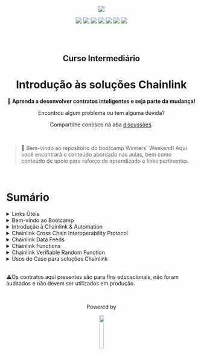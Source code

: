 <p align="center">
  <img src="https://blogger.googleusercontent.com/img/a/AVvXsEjlm5UqSpa7IPDHEjSu5Q4cqG8gMnv3wkXGkmQFLB1dYS-A7GZ-LWgZEOnexZkPFkA3JvV6vOKACt5pP8FzFinwEr1wuwtTUqOeiRP8J0tHPnAEXYImHB1pxd2Ws4Pvl9gk_ZZQR_YWGEXaywWxNnpA5ftvSCZuZgb6SARDwOUtqqakDmiCxxrSygIpXT0=s16000">
</p>

<p align="center">
  <a href="https://linktree.com/77innovationlabs" target="_blank"><img src="https://img.shields.io/badge/linktree-5b5b5b?style=for-the-badge&logo=linktree&logoColor=white" target="_blank"></a>
  <a href="https://www.linkedin.com/company/77innovationlabs/" target="_blank"><img src="https://img.shields.io/badge/-LinkedIn-3090E6?style=for-the-badge&logo=linkedin&logoColor=white" target="_blank"></a>
  <a href="https://www.77innovationlabs.com/" target="_blank"><img src="https://img.shields.io/badge/website-262262?style=for-the-badge&logo=www&logoColor=white"></a>
  <a href="https://www.instagram.com/77innovationlabs" target="_blank"><img src="https://img.shields.io/badge/instagram-5b5b5b?style=for-the-badge&logo=instagram&logoColor=white"></a>
  <a href="https://x.com/77innovationlab" target="_blank"><img src="https://img.shields.io/badge/x-3090E6?style=for-the-badge&logoColor=white"></a>
  <a href="https://discord.gg/H2UpdzbbRJ" target="_blank"><img src="https://img.shields.io/badge/discord-262262?style=for-the-badge&logo=discord&logoColor=white"></a>
  <a href="https://tiktok.com/@77innovationlabs" target="_blank"><img src="https://img.shields.io/badge/tiktok-5b5b5b?style=for-the-badge&logo=tiktok&logoColor=white"></a>
</p>

</br>
</br>

<div align="center">
<h2> 
  Curso Intermediário
</h2>

<h1>
  Introdução às soluções Chainlink
</h1>

<p><strong> 🚀 Aprenda a desenvolver contratos inteligentes e seja parte da mudança!</strong></p>

<p>Encontrou algum problema ou tem alguma dúvida?</p>

<p>

  Compartilhe conosco na aba [discussões](https://github.com/77EducationalLabs/chainlink-intro/discussions).

</p>

</div>

<br/>

> 👋 Bem-vindo ao repositório do bootcamp Winners' Weekend! Aqui você encontrará o conteúdo abordado nas aulas, bem como conteúdo de apoio para reforço de aprendizado e links pertinentes.
<br>

# Sumário
<details>

<summary>Links Úteis</summary>

- [Chainlink Labs](https://chain.link/)
- [Chainlink DevHub](https://docs.chain.link/)
- [Chainlink DevTools](https://dev.chain.link/tools)
- [Chainlink Socials](https://linktr.ee/chainlinklabs)
- [Chainlink BUILD Program](https://chain.link/economics/build-program)

<br>
</details>

<details>

<summary>Bem-vindo ao Bootcamp</summary>

</details>

<details>
<summary>Introdução à Chainlink & Automation</summary>

<ol>
<li>The Oracle Problem</li>
<li>O que são Oráculos</li>
<li>Como escolher um Oráculo</li>
<li>Chainlink</li>
<li>Link Token - Combustível Universal</li>
<li>Chainlink Automation
    <ol>
    <li>O que é?</li>
    <li>Tipos</li>
    <li>Atividade</li>
    <li>O que acontece por debaixo dos panos?</li>
    <li>Funcionalidades</li>
    </ol>
</li>
</ol>
<br>

> [Chainlink Automation](https://github.com/i3arba/cl-automation-ww)

</details>

<details>
<summary>Chainlink Cross Chain Interoperability Protocol</summary>
<ol>
<li>Introdução à Interoperabilidade</li>
<li>Ilhas Cook</li>
<li>Riscos</li>
<li>Cross Chain Interoperability Protocol</li>
<li>Atividade</li>
<li>Lanca.io</li>
</ol>
<br>

> [Chainlink CCIP](https://github.com/i3arba/cl-ccip-ww)

</details>

<details>
<summary>Chainlink Data Feeds</summary>
<ol>
<li>O que é?</li>
<li>Tipos</li>
<li>Atividade</li>
<li>Folks Finance</li>
<li>BRX Finance</li>
</ol>
<br>

> [Chainlink Data Feeds](https://github.com/i3arba/cl-feeds-ww)

</details>

<details>
<summary>Chainlink Functions</summary>
<ol>
<li>O que é?</li>
<li>Arquitetura</li>
<li>Atividade</li>
<li>Concero Messaging</li>
</ol>
<br>

> [Chainlink Functions](https://github.com/i3arba/cl-functions-ww)

</details>

<details>
<summary>Chainlink Verifiable Random Function</summary>
<ol>
<li>O que é?</li>
<li>Casos de Uso & Validação</li>
<li>Tipos de Requisição</li>
<li>Atividade</li>
</ol>
<br>

> [Chainlink VRF](https://github.com/i3arba/cl-vrf-ww)

</details>

<details>
<summary>Usos de Caso para soluções Chainlink</summary>
<ol>
<li>Finanças Descentralizadas</li>
<li>Governos</li>
<li>Games</li>
<li>Cadeia de Suprimentos</li>
<li>etc.</li>
</ol>
<br>

> [77+ Smart Contract Use Cases](https://blog.chain.link/smart-contract-use-cases/)

</details>

<br>

⚠️Os contratos aqui presentes são para fins educacionais, não foram auditados e não devem ser utilizados em produção.

<br>

<!-- <div>
    <p> Parceiros </p>
    <img src="">

</div> -->


<!-- <br> -->

<div align="center">
  <p> Powered by </p>
  <img src="https://blogger.googleusercontent.com/img/a/AVvXsEgKM5h5oO-Jl7faARzR0q2tF3_zCRIQ_Rb6CpwpyMuPg9rsqx_QbcuyHXrV5mO8Jp6qexGsHomTpyqwKqPUucLPmuAF39dyqsdyFBXYvmqzIXOC-9GU3ylyFpR2mn7KmSnuoNhfmmw1DRL3cuqLGDVpNmCF9MCrlivTQH0Xq3NJcAKPR-2GuQHLvX9WMls=s16000" width="15%">
</div>
